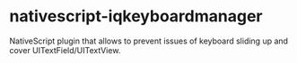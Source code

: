 # nativescript-iqkeyboardmanager
NativeScript plugin that allows to prevent issues of keyboard sliding up and cover UITextField/UITextView.
